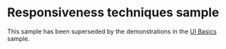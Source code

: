 ﻿<!---
  category: ControlsLayoutAndText
  samplefwlink: http://go.microsoft.com/fwlink/p/?LinkId=620024
--->

# Responsiveness techniques sample

This sample has been superseded by the demonstrations in the
[UI Basics](../XamlUIBasics) sample.
